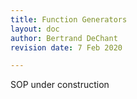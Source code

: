 ```yaml
---
title: Function Generators
layout: doc
author: Bertrand DeChant
revision date: 7 Feb 2020

---
```


SOP under construction